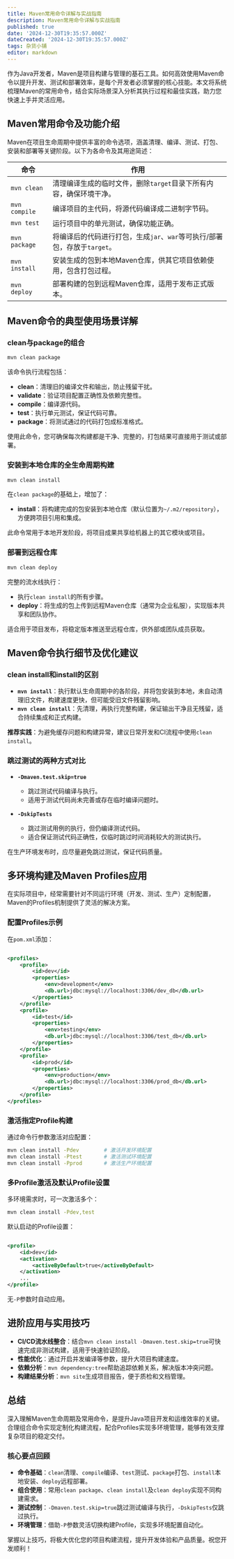 ```yaml
---
title: Maven常用命令详解与实战指南
description: Maven常用命令详解与实战指南
published: true
date: '2024-12-30T19:35:57.000Z'
dateCreated: '2024-12-30T19:35:57.000Z'
tags: 杂货小铺
editor: markdown
---
```


作为Java开发者，Maven是项目构建与管理的基石工具。如何高效使用Maven命令以提升开发、测试和部署效率，是每个开发者必须掌握的核心技能。本文将系统梳理Maven的常用命令，结合实际场景深入分析其执行过程和最佳实践，助力您快速上手并灵活应用。

<!-- more -->

## Maven常用命令及功能介绍

Maven在项目生命周期中提供丰富的命令选项，涵盖清理、编译、测试、打包、安装和部署等关键阶段。以下为各命令及其用途简述：

| 命令            | 作用                                             |
|---------------|------------------------------------------------|
| `mvn clean`   | 清理编译生成的临时文件，删除`target`目录下所有内容，确保环境干净。          |
| `mvn compile` | 编译项目的主代码，将源代码编译成二进制字节码。                        |
| `mvn test`    | 运行项目中的单元测试，确保功能正确。                             |
| `mvn package` | 将编译后的代码进行打包，生成`jar`、`war`等可执行/部署包，存放于`target`。 |
| `mvn install` | 安装生成的包到本地Maven仓库，供其它项目依赖使用，包含打包过程。             |
| `mvn deploy`  | 部署构建的包到远程Maven仓库，适用于发布正式版本。                    |

## Maven命令的典型使用场景详解

### clean与package的组合

```bash
mvn clean package
```

该命令执行流程包括：

- **clean**：清理旧的编译文件和输出，防止残留干扰。
- **validate**：验证项目配置正确性及依赖完整性。
- **compile**：编译源代码。
- **test**：执行单元测试，保证代码可靠。
- **package**：将测试通过的代码打包成标准格式。

使用此命令，您可确保每次构建都是干净、完整的，打包结果可直接用于测试或部署。

### 安装到本地仓库的全生命周期构建

```bash
mvn clean install
```

在`clean package`的基础上，增加了：

- **install**：将构建完成的包安装到本地仓库（默认位置为`~/.m2/repository`），方便跨项目引用和集成。

此命令常用于本地开发阶段，将项目成果共享给机器上的其它模块或项目。

### 部署到远程仓库

```bash
mvn clean deploy
```

完整的流水线执行：

- 执行`clean install`的所有步骤。
- **deploy**：将生成的包上传到远程Maven仓库（通常为企业私服），实现版本共享和团队协作。

适合用于项目发布，将稳定版本推送至远程仓库，供外部或团队成员获取。

## Maven命令执行细节及优化建议

### clean install和install的区别

- **`mvn install`**：执行默认生命周期中的各阶段，并将包安装到本地，未自动清理旧文件，构建速度更快，但可能受旧文件残留影响。
- **`mvn clean install`**：先清理，再执行完整构建，保证输出干净且无残留，适合持续集成和正式构建。

**推荐实践**：为避免缓存问题和构建异常，建议日常开发和CI流程中使用`clean install`。

### 跳过测试的两种方式对比

- **`-Dmaven.test.skip=true`**

    - 跳过测试代码编译与执行。
    - 适用于测试代码尚未完善或存在临时编译问题时。

- **`-DskipTests`**

    - 跳过测试用例的执行，但仍编译测试代码。
    - 适合保证测试代码正确性，仅临时跳过时间消耗较大的测试执行。

在生产环境发布时，应尽量避免跳过测试，保证代码质量。

## 多环境构建及Maven Profiles应用

在实际项目中，经常需要针对不同运行环境（开发、测试、生产）定制配置，Maven的Profiles机制提供了灵活的解决方案。

### 配置Profiles示例

在`pom.xml`添加：

```xml

<profiles>
    <profile>
        <id>dev</id>
        <properties>
            <env>development</env>
            <db.url>jdbc:mysql://localhost:3306/dev_db</db.url>
        </properties>
    </profile>
    <profile>
        <id>test</id>
        <properties>
            <env>testing</env>
            <db.url>jdbc:mysql://localhost:3306/test_db</db.url>
        </properties>
    </profile>
    <profile>
        <id>prod</id>
        <properties>
            <env>production</env>
            <db.url>jdbc:mysql://localhost:3306/prod_db</db.url>
        </properties>
    </profile>
</profiles>
```

### 激活指定Profile构建

通过命令行参数激活对应配置：

```bash
mvn clean install -Pdev        # 激活开发环境配置
mvn clean install -Ptest       # 激活测试环境配置
mvn clean install -Pprod       # 激活生产环境配置
```

### 多Profile激活及默认Profile设置

多环境需求时，可一次激活多个：

```bash
mvn clean install -Pdev,test
```

默认启动的Profile设置：

```xml

<profile>
    <id>dev</id>
    <activation>
        <activeByDefault>true</activeByDefault>
    </activation>
    ...
</profile>
```

无`-P`参数时自动应用。

## 进阶应用与实用技巧

- **CI/CD流水线整合**：结合`mvn clean install -Dmaven.test.skip=true`可快速完成非测试构建，适用于快速验证阶段。
- **性能优化**：通过开启并发编译等参数，提升大项目构建速度。
- **依赖分析**：`mvn dependency:tree`帮助追踪依赖关系，解决版本冲突问题。
- **构建结果分析**：`mvn site`生成项目报告，便于质检和文档管理。

## 总结

深入理解Maven生命周期及常用命令，是提升Java项目开发和运维效率的关键。合理组合命令实现定制化构建流程，配合Profiles实现多环境管理，能够有效支撑复杂项目的稳定交付。

### 核心要点回顾

- **命令基础**：`clean`清理、`compile`编译、`test`测试、`package`打包、`install`本地安装、`deploy`远程部署。
- **组合使用**：常用`clean package`、`clean install`及`clean deploy`实现不同构建需求。
- **测试控制**：`-Dmaven.test.skip=true`跳过测试编译与执行，`-DskipTests`仅跳过执行。
- **环境管理**：借助`-P`参数灵活切换构建Profile，实现多环境配置自动化。

掌握以上技巧，将极大优化您的项目构建流程，提升开发体验和产品质量。祝您开发顺利！